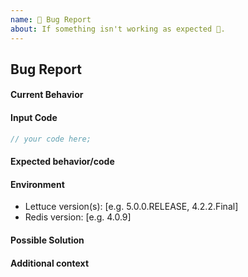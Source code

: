 ```yaml
---
name: 🐛 Bug Report
about: If something isn't working as expected 🤔.
---
```


## Bug Report

<!-- First of all: Have you checked the docs https://github.com/lettuce-io/lettuce-core/wiki, GitHub issues, or Stack Overflow whether someone else has already reported your issue? -->

#### Current Behavior

<!-- A clear and concise description of the behavior.-->

#### Input Code

<!-- Java/Kotlin/Scala/Groovy/… or Repo link if applicable: -->

```java
// your code here;
```

#### Expected behavior/code

<!-- A clear and concise description of what you expected to happen (or code). -->

#### Environment

- Lettuce version(s): [e.g. 5.0.0.RELEASE, 4.2.2.Final]
- Redis version: [e.g. 4.0.9]

#### Possible Solution

<!-- Only if you have suggestions on a fix for the bug -->

#### Additional context

<!-- Add any other context about the problem here. Do not add code as screenshots. -->
